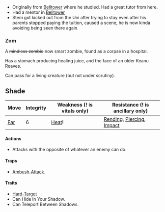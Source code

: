 * Originally from [Belltower](Game/Worlds/Goose/Belltower) where he studied. Had a great tutor from here.
* Had a mentor in [Belltower](Game/Worlds/Goose/Belltower) 
* Stem got kicked out from the Uni after trying to stay even after his parents stopped paying the tuition, caused a scene, he is now kinda avoiding being seen there again.

### Zom
A ~~mindless zombie~~ now smart zombie, found as a corpse in a hospital. 

Has a stomach producing healing juice, and the face of an older Keanu Reaves.

Can pass for a living creature (but not under scrutiny).

## Shade

| Move                          | Integrity | Weakness (! is vitals only)    | Resistance (! is ancillary only)                                                                                 |
| ----------------------------- | --------- | ------------------------------ | ---------------------------------------------------------------------------------------------------------------- |
| [Far](Game/Core/Movement#Far) | 6         | [Heat](Game/Core/Injury#Heat)! | [Rending](Game/Core/Injury#Rending), [Piercing](Game/Core/Injury#Piercing), [Impact](Game/Core/Injury#Impact) |

#### Actions
* Attacks with the opposite of whatever an enemy can do.
#### Traps
* [Ambush-Attack](Game/Core/Blocks/Ambush-Attack).

#### Traits
* [Hard-Target](Game/Core/Blocks/Hard-Target)
* Can Hide In Your Shadow.
* Can Teleport Between Shadows.